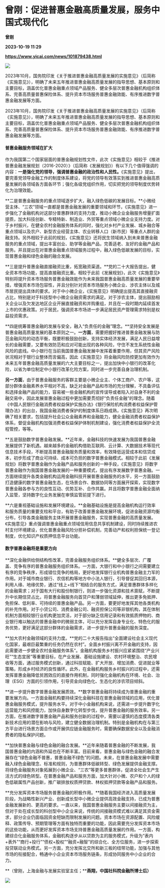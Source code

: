 # 曾刚：促进普惠金融高质量发展，服务中国式现代化
**曾刚**

**2023-10-19 11:29**

**https://www.yicai.com/news/101879438.html**

![](https://imgcdn.yicai.com/uppics/slides/2023/10/2c7dc1987dc92285283bf6dea259eebd.jpg)

2023年10月，国务院印发《关于推进普惠金融高质量发展的实施意见》（后简称《实施意见》），明确了未来五年推进普惠金融高质量发展的指导思想、基本原则和主要目标，涵盖优化普惠金融重点领域产品服务、健全多层次普惠金融机构组织体系、完善高质量普惠保险体系、提升资本市场服务普惠金融效能、有序推进数字普惠金融发展等方面。

2023年10月，国务院印发《关于推进普惠金融高质量发展的实施意见》（后简称《实施意见》），明确了未来五年推进普惠金融高质量发展的指导思想、基本原则和主要目标，涵盖优化普惠金融重点领域产品服务、健全多层次普惠金融机构组织体系、完善高质量普惠保险体系、提升资本市场服务普惠金融效能、有序推进数字普惠金融发展等方面。

#### 普惠金融服务领域在扩大

作为我国第二个国家层面的普惠金融规划性文件，此次《实施意见》相较于《推进普惠金融发展规划（2016-2020）》（后简称《发展规划》）有以下几个值得强调的内容：**一是强化党的领导，强调普惠金融的政治性和人民性。**《实施意见》提出，要完善党领导金融工作的制度体系建设，将党的领导有效落实到推进普惠金融高质量发展的各领域各方面各环节；强化各级党组织作用，切实把党的领导制度优势转化为治理效能。

**二是普惠金融服务的重点领域逐步扩大，融入绿色低碳的发展目标。**小微经营主体、“三农”领域一直都是普惠金融发展的重要领域和环节，《实施意见》进一步强化了金融机构对这部分普惠群体的支持力度，推动小微企业金融服务增量扩面提质，加大科技创新、专精特新、制造业、外贸等重点领域小微企业支持力度。对于乡村振兴，在健全农村金融服务体系的同时，强化对乡村产业发展、城乡融合等重点领域以及农户、新型农业经营主体、农业转移人口（新市民）等重点人群的金融支持。另外相较于此前的规划，《实施意见》还将民生领域纳入到未来普惠金融服务的重点领域，提出丰富创业、助学等金融产品，完善适老、友好的金融产品和服务。并且提出在对普惠金融重点领域服务过程中，融入绿色低碳发展的目标，实现普惠金融和绿色金融的融合发展。

**三是提升普惠金融直接融资比重，拓宽融资渠道。**党的二十大报告提出，健全资本市场功能，提高直接融资比重。相较于此前《发展规划》，此次《实施意见》特别将提升资本市场服务普惠金融效能作为未来我国普惠金融高质量发展的重要举措，增强资本市场包容性，并且分别针对资本市场服务小微企业、涉农主体以及城市居民提出具体的要求。对于中小微企业，《实施意见》明确提出提高其直接融资占比，特别是对于科技型中小微企业融资需求的满足。对于涉农主体，提出鼓励相关企业以及欠发达地区企业开展直接融资和并购重组，并且在一段时期内延续首发上市的优惠政策。对于居民，强调资本市场进一步满足居民资产管理需求特别是权益投资需求。

**四是统筹普惠金融的发展与安全，融入“负责任的金融”理念。**坚持安全发展是普惠金融高质量发展的基本原则之一。**一方面**，需要把握好推进普惠金融发展与防范金融风险的动态平衡，既要积极鼓励创新，支持实体经济发展，满足人民日益增长的金融需要，又要有效防范和应对可能出现的各种风险，守住不发生系统性金融风险的底线。中小银行在当前我国普惠金融发展中发挥着重要作用，但其资产风险状况相对于银行业整体而言偏高，因此《实施意见》将金融风险防控更加有效作为未来五年普惠金融高质量发展的六大主要目标之一，提出加快中小银行的改革化险，以省为单位制定中小银行改革化险方案，同时进一步完善自身治理机制。

**另一方面**，由于普惠金融服务的客群主要是小微企业主、个体工商户、农户等，这部分群体金融素养水平相对不高，缺乏对金融产品和市场的充分理解，不具备评估和选择金融产品的能力，容易被一些金融机构的宣传误导或者陷入对自身不利的金融交易中，因此发展普惠金融过程中更加需要贯彻好“负责任金融”的理念。随着《中国人民银行金融消费者权益保护实施办法》《银行保险机构消费者权益保护管理办法》的出台，我国金融消费者保护的制度体系日趋成熟，《实施意见》再次明确了相关要求，包括提升社会公众金融素养和金融能力，健全金融消费者权益保护体系，督促金融机构加强消费者权益保护体制机制建设，强化消费者权益保护全流程管控，等等。

**五是鼓励数字普惠金融发展。**近年来，金融科技的快速发展为我国普惠金融发展提供了新机遇。越来越多的金融机构借助互联网、云计算、大数据技术等现代信息技术手段，不断提高普惠金融服务质量和效率，有效降低运营成本和信贷成本，初步形成了商业可持续、成本可负担的数字普惠金融模式。相较于此前《发展规划》将数字普惠金融作为金融产品和服务创新的一种手段，《实施意见》将数字普惠金融作为我国普惠金融发展的一种重要模式，提出有序发展数字普惠金融。一方面继续提升各类金融机构运用金融科技开展普惠金融服务的水平，另一方面鼓励打造健康的数字普惠金融生态，在场景合作、数据协同等方面展开探索，实现数字普惠金融各参与方的良性互动、优势互补、合作共赢。并且将数字普惠金融全面纳入监管，坚持数字化业务发展在审慎监管前提下进行。

**六是重视基础设施和发展环境建设。**金融基础设施是提高金融机构运行效率和服务质量的重要支柱和平台，有助于改善普惠金融发展环境，促进金融资源均衡分布，引导各类金融服务主体开展普惠金融服务，实现普惠金融的高质量发展。《实施意见》重点强调普惠金融重点领域信用信息共享机制建设，同时持续推进农村支付环境建设，优化普惠金融风险分担补偿机制，完善动产和权利担保统一登记制度，优化知识产权质押信息平台功能。

#### 数字普惠金融将是重要方向

**深化金融供给侧结构性改革，完善金融服务组织体系。**健全多层次、广覆盖、竞争有序的普惠金融服务组织体系。一方面，大银行和中小银行之间需要建立有序的竞争秩序，形成错位竞争的格局，更好地发挥银行业机构普惠金融主力军的作用。对于城市商业银行、农信机构等地方中小法人银行，引导督促其回归本源，利用人缘、地缘优势，通过“线上+线下”相结合的服务方式，满足普惠群体多样化的金融需求；对于国有大行和股份制银行，则进一步强化资源和技术禀赋，不断提升中长期信贷占比，将普惠金融服务向首贷户和薄弱领域延伸，推出更多免抵押、免担保、低利率、可持续的普惠金融产品。另一方面，要更好地发挥其他各类机构的补充作用。对于小贷公司、消费金融公司、融资担保公司等非银机构，其在体制机制方面相较银行业机构更加灵活，对于部分缺乏信用记录和有效抵质押物的、商业银行难以触达的普惠金融中的微弱主体，可以充分发挥自身专业化、特色化的服务优势，更好满足这部分群体的金融需求，进一步提升普惠金融的服务深度。

**加大农村金融领域的支持力度。**党的二十大报告指出“全面建设社会主义现代化国家，最艰巨最繁重的任务仍然在农村”。全面乡村振兴离不开金融的支持，因此需要进一步健全农村金融服务体系”。金融机构服务乡村振兴应紧紧围绕“产业兴旺”“生态宜居”等重要目标，在产业发展、基础设施建设、农村环境整治、农民增收等方面，通过服务模式创新，通过科技赋能、扩大开放、增加消费、促进就业等策略，形成乡村经济的良性循环。此外，在金融机构服务乡村振兴的过程中，还需发挥普惠金融降低贫困效应的直接作用机制，同时强化金融机构在环境、社会、治理（ESG）方面的引领作用，引导资金向绿色化、生态化的涉农项目倾斜。

**进一步提升数字普惠金融发展质效。**数字普惠金融将持续成为普惠金融的重要发展方向。一方面金融机构要持续深化金融科技在普惠金融领域的应用，优化普惠金融服务模式，提升服务水平。对于中小金融机构来说，还需进一步提升数字化运营能力和风控能力，加快自身数字化转型步伐，提升普惠金融的服务效率。另一方面，在推进数字普惠金融产品和服务创新的过程中，需要以谨慎的态度摸清各类新技术应用的潜在影响与风险，建立健全数据治理机制。特别是金融机构在与第三方平台进行场景方面合作或开展供应链金融服务时，需要确保数据安全以及金融消费者的隐私保护问题。

**加快普惠金融与绿色金融的融合发展。**近年来随着普惠金融的不断发展，我国普惠金融的内涵和外延也在不断丰富。目前来看，普惠金融与绿色金融的融合发展存在“绿色金融不普惠，普惠金融不绿色”的问题。未来，在普惠金融发展中需要融入绿色金融理念、标准和规则，为普惠群体低碳转型、绿色发展提供金融支撑。将绿色金融服务对象拓展到小微企业、“三农”等更多普惠群体，促进全社会生产生活方式的绿色转型。在普惠金融产品和服务方面，加大针对小微、农户和个人的绿色低碳属性产品创新，推广碳排放权质押贷款、林权抵押贷款等金融产品和服务。

**充分发挥资本市场服务普惠金融的积极作用。**随着我国经济进入高质量发展阶段，为战略性新兴产业、创新成长型中小微企业提供高效金融支持，已成为普惠金融发展新的、更高的要求。一直以来，我国普惠金融服务主要以间接融资为主，但对于处在成长型的科创型中小企业来说，传统的间接融资模式难以满足其资金需求，部分企业仍面临因资金短缺而限制发展的问题。资本市场在资源配置、风险缓释、政策传导、预期管理等方面有独特而重要的功能，因此需要充分发挥资本市场的这些功能，从而更好发挥资本市场支持普惠金融高质量发展的作用。一方面，构建综合化金融服务体系，金融机构逐步从以贷款为主的服务模式，升级为“表内+表外”“商行+投行”“债权+股权”“融资+融智”的综合化、全方位服务，进一步探索投贷联动业务模式。另一方面，充分发挥北交所和新三板的纽带功能，加强与其他市场的衔接配合，畅通中小企业资本市场服务链条，形成协同服务中小企业的合力。

**（曾刚，上海金融与发展实验室主任；****燕翔，中国社科院金融所博士后）**

**![](https://imgcdn.yicai.com/uppics/images/2023/10/f5d54a283125eff6fd663f8f83e96e97.jpg)**